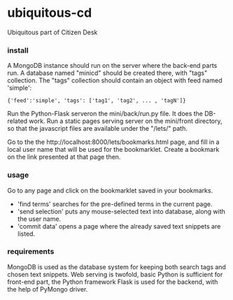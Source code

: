 ubiquitous-cd
=============

Ubiquitous part of Citizen Desk

### install

A MongoDB instance should run on the server where the back-end parts run.
A database named "minicd" should be created there, with "tags" collection.
The "tags" collection should contain an object with feed named 'simple':
```
{'feed':'simple', 'tags': ['tag1', 'tag2', ... , 'tagN']}
```

Run the Python-Flask serveron the mini/back/run.py file. It does the DB-related work.
Run a static pages serving server on the mini/front directory, so that the javascript files
are available under the "/lets/" path.

Go to the the http://localhost:8000/lets/bookmarks.html page,
and fill in a local user name that will be used for the bookmarklet.
Create a bookmark on the link presented at that page then.

### usage

Go to any page and click on the bookmarklet saved in your bookmarks.

* 'find terms' searches for the pre-defined terms in the current page.
* 'send selection' puts any mouse-selected text into database, along with the user name.
* 'commit data' opens a page where the already saved text snippets are listed.

### requirements

MongoDB is used as the database system for keeping both search tags and chosen text snippets.
Web serving is twofold, basic Python is sufficient for front-end part, the Python framework
Flask is used for the backend, with the help of PyMongo driver.

